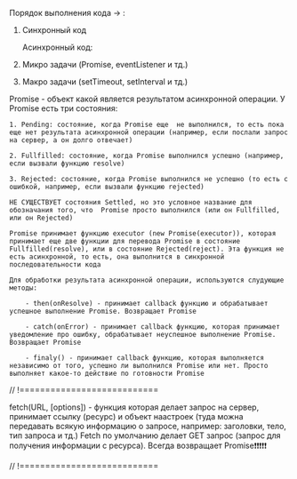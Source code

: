Порядок выполнения кода -> : 

1. Синхронный код

    Асинхронный код:
2. Микро задачи (Promise, eventListener и тд.)
3. Макро задачи (setTimeout, setInterval и тд.)

Promise - объект какой является результатом асинхронной операции. У Promise есть три состояния: 

    1. Pending: состояние, когда Promise еще  не выполнился, то есть пока еще нет результата асинхронной операции (например, если послали запрос на сервер, а он долго отвечает)

    2. Fullfilled: состояние, когда Promise выполнился успешно (например, если вызвали функцию resolve)

    3. Rejected: состояние, когда Promise выполнился не успешно (то есть с ошибкой, например, если вызвали функцию rejected)

    НЕ СУЩЕСТВУЕТ состояния Settled, но это условное название для обозначания того, что  Promise просто выполнился (или он Fullfilled, или он Rejected)

    Promise принимает функцию executor (new Promise(executor)), которая принимает еще две функции для перевода Promise в состояние Fullfilled(resolve), или в состояние Rejected(reject). Эта функция не есть асинхронной, то есть, она выполнится в синхронной последовательности кода

    Для обработки результата асинхронной операции, используются слудующие методы:
    
        - then(onResolve) - принимает callback функцию и обрабатывает успешное выполнение Promise. Возвращает Promise

        - catch(onError) - принимает callback функцию, которая принимает уведомление про ошибку, обрабатывает неуспешное выполнение Promise. Возвращает Promise

        - finaly() - принимает callback функцию, которая выполняется независимо от того, успешно ли выполнился Promise или нет. Просто выполняет какое-то действие по готовности Promise

// !===========================

fetch(URL, [options]) - функция которая делает запрос на сервер, принимает ссылку (ресурс) и объект наастроек (туда можна передавать всякую информацию о запросе, например: заголовки, тело, тип запроса и тд.) Fetch по умолчанию делает  GET запрос (запрос для получения информации с ресурса). Всегда возвращает Promise❗❗❗❗❗

// !===========================
 
 
